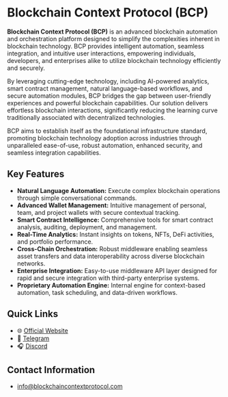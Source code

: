 # Blockchain Context Protocol (BCP)

**Blockchain Context Protocol (BCP)** is an advanced blockchain automation and orchestration platform designed to simplify the complexities inherent in blockchain technology. BCP provides intelligent automation, seamless integration, and intuitive user interactions, empowering individuals, developers, and enterprises alike to utilize blockchain technology efficiently and securely.

By leveraging cutting-edge technology, including AI-powered analytics, smart contract management, natural language-based workflows, and secure automation modules, BCP bridges the gap between user-friendly experiences and powerful blockchain capabilities. Our solution delivers effortless blockchain interactions, significantly reducing the learning curve traditionally associated with decentralized technologies.

BCP aims to establish itself as the foundational infrastructure standard, promoting blockchain technology adoption across industries through unparalleled ease-of-use, robust automation, enhanced security, and seamless integration capabilities.

## Key Features
- **Natural Language Automation:** Execute complex blockchain operations through simple conversational commands.
- **Advanced Wallet Management:** Intuitive management of personal, team, and project wallets with secure contextual tracking.
- **Smart Contract Intelligence:** Comprehensive tools for smart contract analysis, auditing, deployment, and management.
- **Real-Time Analytics:** Instant insights on tokens, NFTs, DeFi activities, and portfolio performance.
- **Cross-Chain Orchestration:** Robust middleware enabling seamless asset transfers and data interoperability across diverse blockchain networks.
- **Enterprise Integration:** Easy-to-use middleware API layer designed for rapid and secure integration with third-party enterprise systems.
- **Proprietary Automation Engine:** Internal engine for context-based automation, task scheduling, and data-driven workflows.

## Quick Links
- 🌐 [Official Website](https://blockchaincontextprotocol.io)
- 💬 [Telegram](https://t.me/blockchaincontextprotocol)
- 🎧 [Discord](https://discord.com/channels/1369277599867473950/1369277599867473952)

## Contact Information
- info@blockchaincontextprotocol.com  
